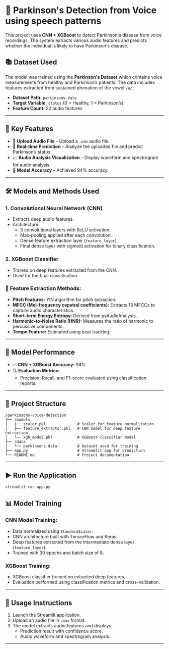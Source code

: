 # 🎤 Parkinson's Detection from Voice using speech patterns

This project uses **CNN + XGBoost** to detect Parkinson's disease from voice recordings. The system extracts various audio features and predicts whether the individual is likely to have Parkinson's disease.

## 📚 Dataset Used
The model was trained using the **Parkinson's Dataset** which contains voice measurements from healthy and Parkinson’s patients. The data includes features extracted from sustained phonation of the vowel `/a/`.

- **Dataset Path:** `parkinsons.data`
- **Target Variable:** `status` (0 = Healthy, 1 = Parkinson’s)
- **Feature Count:** 22 audio features

---

## 🚀 Key Features
- 💄 **Upload Audio File** – Upload a `.wav` audio file.
- 🧐 **Real-time Prediction** – Analyze the uploaded file and predict Parkinson’s status.
- 📈 **Audio Analysis Visualization** – Display waveform and spectrogram for audio analysis.
- 🎯 **Model Accuracy** – Achieved 94% accuracy.

---

## 🛠️ Models and Methods Used
### 1. **Convolutional Neural Network (CNN)**
- Extracts deep audio features.
- Architecture:
  - 3 convolutional layers with ReLU activation.
  - Max-pooling applied after each convolution.
  - Dense feature extraction layer (`feature_layer`).
  - Final dense layer with sigmoid activation for binary classification.

### 2. **XGBoost Classifier**
- Trained on deep features extracted from the CNN.
- Used for the final classification.

### 🧩 **Feature Extraction Methods:**
- **Pitch Features:** YIN algorithm for pitch extraction.
- **MFCC (Mel-frequency cepstral coefficients):** Extracts 13 MFCCs to capture audio characteristics.
- **Short-term Energy Entropy:** Derived from pyAudioAnalysis.
- **Harmonic-to-Noise Ratio (HNR):** Measures the ratio of harmonic to percussive components.
- **Tempo Feature:** Estimated using beat tracking.

---

## 🎯 Model Performance
- ✅ **CNN + XGBoost Accuracy:** 94%
- 🔍 **Evaluation Metrics:**
  - Precision, Recall, and F1-score evaluated using classification reports.

---

## 💂️ Project Structure
```
/parkinsons-voice-detection
├── /models
│   ├── scaler.pkl              # Scaler for feature normalization
│   ├── feature_extractor.pkl   # CNN model for deep feature extraction
│   └── xgb_model.pkl           # XGBoost classifier model
├── /data
│   └── parkinsons.data         # Dataset used for training
├── app.py                      # Streamlit app for prediction
└── README.md                   # Project documentation
```

---






## ▶️ Run the Application
```bash
streamlit run app.py
```


## 📊 Model Training
### CNN Model Training:
- Data normalized using `StandardScaler`.
- CNN architecture built with TensorFlow and Keras.
- Deep features extracted from the intermediate dense layer (`feature_layer`).
- Trained with 30 epochs and batch size of 8.

### XGBoost Training:
- XGBoost classifier trained on extracted deep features.
- Evaluation performed using classification metrics and cross-validation.

---

## 📝 Usage Instructions
1. Launch the Streamlit application.
2. Upload an audio file in `.wav` format.
3. The model extracts audio features and displays:
    - Prediction result with confidence score.
    - Audio waveform and spectrogram analysis.

---
